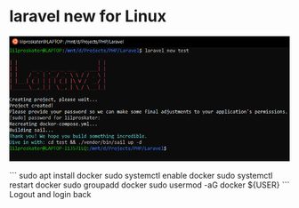 # laravel new for Linux
<p align="center"><img src="img/laravel_new_linux.png" alt="Laravel New Linux picture"></p>
```
sudo apt install docker
sudo systemctl enable docker
sudo systemctl restart docker
sudo groupadd docker
sudo usermod -aG docker ${USER}
```
Logout and login back
